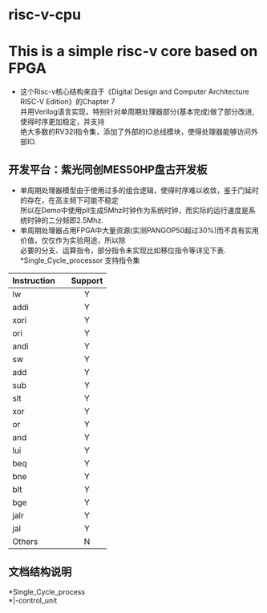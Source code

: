 # risc-v-cpu
# This is a simple risc-v core based on FPGA  

* 这个Risc-v核心结构来自于《Digital Design and Computer Architecture RISC-V Edition》的Chapter 7  
并用Verilog语言实现，特别针对单周期处理器部分(基本完成)做了部分改进,使得时序更加稳定，并支持  
绝大多数的RV32I指令集，添加了外部的IO总线模块，使得处理器能够访问外部IO.  

## 开发平台：紫光同创MES50HP盘古开发板  
* 单周期处理器模型由于使用过多的组合逻辑，使得时序难以收敛，鉴于门延时的存在，在高主频下可能不稳定  
所以在Demo中使用pll生成5Mhz时钟作为系统时钟，而实际的运行速度是系统时钟的二分频即2.5Mhz.  
* 单周期处理器占用FPGA中大量资源(实测PANGOP50超过30%)而不具有实用价值，仅仅作为实验用途，所以除  
必要的分支、运算指令，部分指令未实现比如移位指令等详见下表.  
*Single_Cycle_processor 支持指令集  

| Instruction |  | Support |
| :-----| ----: | :----: |
| lw |  | Y |
| addi |  | Y |
| xori |  | Y |
| ori |  | Y |
| andi |  | Y |
| sw |  | Y |
| add |  | Y |
| sub |  | Y |
| slt |  | Y |
| xor |  | Y |
| or |  | Y |
| and |  | Y |
| lui |  | Y |
| beq |  | Y |
| bne |  | Y |
| blt |  | Y |
| bge |  | Y |
| jalr |  | Y |
| jal |  | Y |
| Others |  |N |

## 文档结构说明
  *Single_Cycle_process  
      *|-control_unit

